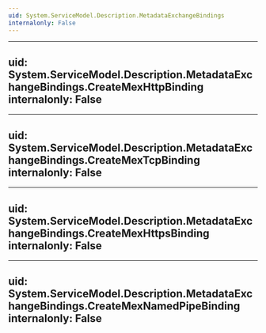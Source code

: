 ```yaml
---
uid: System.ServiceModel.Description.MetadataExchangeBindings
internalonly: False
---
```


---
uid: System.ServiceModel.Description.MetadataExchangeBindings.CreateMexHttpBinding
internalonly: False
---

---
uid: System.ServiceModel.Description.MetadataExchangeBindings.CreateMexTcpBinding
internalonly: False
---

---
uid: System.ServiceModel.Description.MetadataExchangeBindings.CreateMexHttpsBinding
internalonly: False
---

---
uid: System.ServiceModel.Description.MetadataExchangeBindings.CreateMexNamedPipeBinding
internalonly: False
---
